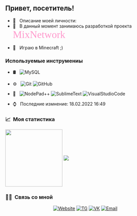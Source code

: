 <h2> Привет, посетитель! </h2>

- 👨 &nbsp; Описание моей личности:
- 🚀 &nbsp; В данный момент занимаюсь разработкой проекта <font size="6" color="#ff99cc" face="serif">MixNetwork</font></p>
- 💼 &nbsp; Играю в Minecraft ;)

<h3> Используемые инструмениы </h3>

- 🛢 &nbsp;
  ![MySQL](https://img.shields.io/badge/-MySQL-333333?style=flat&logo=mysql)
- ⚙️ &nbsp;
  ![Git](https://img.shields.io/badge/-Git-333333?style=flat&logo=git)
  ![GitHub](https://img.shields.io/badge/-GitHub-333333?style=flat&logo=github)
- 🔧 &nbsp;
  ![NodePad++](https://img.shields.io/badge/-NodePad++-333333?style=flat&logo=NotePadPlusPlus)
  ![SublimeText](https://img.shields.io/badge/-SublimeText-333333?style=flat&logo=SublimeText)
  ![VisualStudioCode](https://img.shields.io/badge/-VisualStudioCode-333333?style=flat&logo=VisualStudioCode)

- ⌚ &nbsp; Последние измнение: 18.02.2022 16:49

<h3> 📈 &nbsp;Моя статистика </h3>
<img align="center" height="180em" src="https://github-readme-stats.vercel.app/api?username=atgxxl&show_icons=true&theme=dark&count_private=true&hide_title=true&include_all_commits=true&hide_border=true"/>
<img align="center" src="https://github-readme-stats.vercel.app/api/top-langs/?username=atgxxl&theme=dark&langs_count=10&layout=compact&hide_border=true"/>

<h3> 🤝🏻 &nbsp;Связь со мной </h3>

<p align="center">
<a href="https://atgxxl.pw"><img alt="Website" src="https://img.shields.io/badge/WebSite-atgxxl.pw-blue?style=flat-square&logo=google-chrome"></a>
<a href="https://t.me/atgxxl"><img alt="TG" src="https://img.shields.io/badge/TG-atgxxl-blue?style=flat-square&logo=telegram"></a>
<a href="https://vk.com/atgxxl/"><img alt="VK" src="https://img.shields.io/badge/VK-atgxxl-blue?style=flat-square&logo=vk"></a>
<a href="mailto:me@atgxxl.pw"><img alt="Email" src="https://img.shields.io/badge/Email-me@atgxxl.pw-blue?style=flat-square&logo=gmail"></a>
